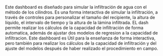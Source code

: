 Este dashboard es diseñado para simular la infiltración de agua con el método de los cilindros. Es una forma interactiva de simular la infiltración, a través de controles para personalizar el tamaño del recipiente, la altura de líquido, el intervalo de tiempo y la altura de la lámina infiltrada. EL dash permite realizar los cálculos de la capacidad de infiltración de forma automatica, además de ajustar dos modelos de regresion a la capacidad de infiltracion. 
Este dashboard es Útil para la enseñanza de forma interactiva, pero también para realizar los cálculos de la capacidad de infiltración y del ajuste del modelos después de haber realizado el procedimiento en campo.

                 
                 
                 
